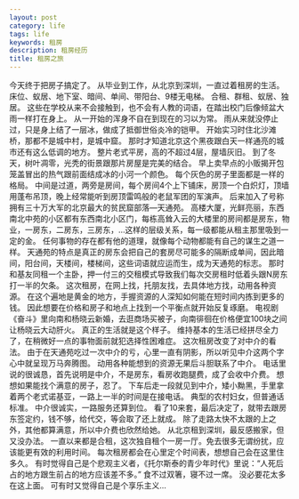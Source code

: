 ```yaml
---
layout: post
category: life
tags: life
keywords: 租房
description: 租房经历
title: 租房之旅
---
```


今天终于把房子搞定了。
从毕业到工作，从北京到深圳，一直过着租房的生活。
床位、蚁居、地下室、暗间、单间、带阳台、9楼无电梯。
合租、群租、蚁居、独居。
这些在学校从来不会接触到，也不会有人教的词语，在踏出校门后像倾盆大雨一样打在身上。
从一开始的浑身不自在到现在的习以为常。
雨从来就没停止过，只是身上结了一层冰，做成了抵御世俗炎冷的铠甲。
开始实习时住北沙滩桥，那都不是城中村，是城中窟。
那时才知道北京这个黑夜跟白天一样通亮的城市还有这么低调的地方。
整片老式平房，高的不超过4层，屋墙灰旧。
到了冬天，树叶凋零，光秃的街景跟那片房屋是完美的结合。
早上卖早点的小贩揭开包笼盖冒出的热气跟前面结成冰的小河一个颜色。
每个灰色的房子里面都是一样的格局。
中间是过道，两旁是房间，每个房间4个上下铺床，房顶一个白炽灯，顶墙用蓬布吊顶，晚上经常能听到房顶雷鸣般的老鼠军团的军演声。
后来加入了号称拥有三十万大军的北京最大的贫民窟部落—天通苑。
高楼大厦，光鲜亮丽，东西南北中苑的小区都有东西南北小区门，每栋高耸入云的大楼里的房间都是房东，物业，一房东，二房东，三房东，…这样的层级关系，每一级都能从租主那里吸到一定的金。
任何事物的存在都有他的道理，就像每个动物都能有自己的谋生之道一样。
天通苑的特点是真正的房东会把自己的套房尽可能多的隔断成单间，因此暗间，阳台间，天楼间，楼梯间，这些词语就应运而生，成为天通苑的标志。
那时和基友同租一个主卧，押一付三的交租模式导致我们每次交房租时低着头跟N房东打一半的欠条。
这次租房，在网上找，托朋友找，去具体地方找，动用各种资源。
在这个遍地是黄金的地方，手握资源的人深知如何能在短时间内拣到更多的钱。
因此想要在价格和房子和地点上找到一个平衡点就开始反复琢磨。
电视剧《奋斗》里向南和杨晓云新婚，去逛商场买被子，向南徘徊在价格便宜100块之间让杨晓云大动肝火。
真正的生活就是这个样子。
维持基本的生活已经拼尽全力了，在稍微好一点的事物面前就犯选择性困难症。
这次租房改变了对中介的看法。
由于在天通苑吃过一次中介的亏，心里一直有阴影，所以听见中介这两个字心中就呈现万马奔腾图。
动用各种能想到的资源无果后斗胆联系了中介。
电话里说的很诚恳，首先说明是中介，不是房东，看房收跑腿费，成了会收中介费。
想想如果能找个满意的房子，忍了。
下车后走一段就见到中介，矮小黝黑，手里拿着两个老式诺基亚，一路上一半的时间是在接电话。
典型的农村妇女，但普通话标准。
中介很诚实，一路服务还算到位。
看了10来套，最后决定了，就带去跟房东签定约，钱不够，给代交，等会取了还上就成。
除了走路太快不太跟的上之外，其他都算满意，所以中介费也欣然给她。
从北京租到深圳，最反感搬家，但又没办法。
一直以来都是合租，这次独自租个一房一厅。免去很多无谓纷扰，应该能更有效的利用时间。
每次租房都会在心里定个时间表，想想自己会在这里住多久。
有时觉得自己是个悲观主义者，《托尔斯泰的青少年时代》里说：“人死后占的地方跟生前占的地方应该差不多。”
食不过双箸，寝不过一席。
没必要花太多在这上面。
可有时又觉得自己是个享乐主义...

